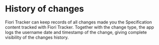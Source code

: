 # History of changes

Fiori Tracker can keep records of all changes made you the Specification content tracked with Fiori Tracker. Together with the change type, the app logs the username date and timestamp of the change, giving complete visibility of the changes history.